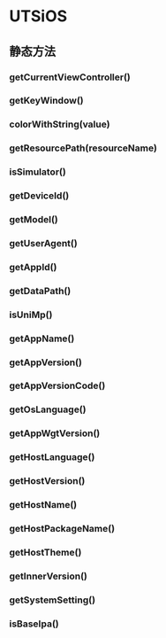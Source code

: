 # UTSiOS


## 静态方法


### getCurrentViewController()

<!-- UTSJSON.UTSiOS.getCurrentViewController.description -->

<!-- UTSJSON.UTSiOS.getCurrentViewController.param -->

<!-- UTSJSON.UTSiOS.getCurrentViewController.returnValue -->

<!-- UTSJSON.UTSiOS.getCurrentViewController.compatibility -->

### getKeyWindow()

<!-- UTSJSON.UTSiOS.getKeyWindow.description -->

<!-- UTSJSON.UTSiOS.getKeyWindow.param -->

<!-- UTSJSON.UTSiOS.getKeyWindow.returnValue -->

<!-- UTSJSON.UTSiOS.getKeyWindow.compatibility -->

### colorWithString(value)

<!-- UTSJSON.UTSiOS.colorWithString.description -->

<!-- UTSJSON.UTSiOS.colorWithString.param -->

<!-- UTSJSON.UTSiOS.colorWithString.returnValue -->

<!-- UTSJSON.UTSiOS.colorWithString.compatibility -->

### getResourcePath(resourceName)

<!-- UTSJSON.UTSiOS.getResourcePath.description -->

<!-- UTSJSON.UTSiOS.getResourcePath.param -->

<!-- UTSJSON.UTSiOS.getResourcePath.returnValue -->

<!-- UTSJSON.UTSiOS.getResourcePath.compatibility -->

### isSimulator()

<!-- UTSJSON.UTSiOS.isSimulator.description -->

<!-- UTSJSON.UTSiOS.isSimulator.param -->

<!-- UTSJSON.UTSiOS.isSimulator.returnValue -->

<!-- UTSJSON.UTSiOS.isSimulator.compatibility -->

### getDeviceId()

<!-- UTSJSON.UTSiOS.getDeviceId.description -->

<!-- UTSJSON.UTSiOS.getDeviceId.param -->

<!-- UTSJSON.UTSiOS.getDeviceId.returnValue -->

<!-- UTSJSON.UTSiOS.getDeviceId.compatibility -->

### getModel()

<!-- UTSJSON.UTSiOS.getModel.description -->

<!-- UTSJSON.UTSiOS.getModel.param -->

<!-- UTSJSON.UTSiOS.getModel.returnValue -->

<!-- UTSJSON.UTSiOS.getModel.compatibility -->

### getUserAgent()

<!-- UTSJSON.UTSiOS.getUserAgent.description -->

<!-- UTSJSON.UTSiOS.getUserAgent.param -->

<!-- UTSJSON.UTSiOS.getUserAgent.returnValue -->

<!-- UTSJSON.UTSiOS.getUserAgent.compatibility -->

### getAppId()

<!-- UTSJSON.UTSiOS.getAppId.description -->

<!-- UTSJSON.UTSiOS.getAppId.param -->

<!-- UTSJSON.UTSiOS.getAppId.returnValue -->

<!-- UTSJSON.UTSiOS.getAppId.compatibility -->

### getDataPath()

<!-- UTSJSON.UTSiOS.getDataPath.description -->

<!-- UTSJSON.UTSiOS.getDataPath.param -->

<!-- UTSJSON.UTSiOS.getDataPath.returnValue -->

<!-- UTSJSON.UTSiOS.getDataPath.compatibility -->

### isUniMp()

<!-- UTSJSON.UTSiOS.isUniMp.description -->

<!-- UTSJSON.UTSiOS.isUniMp.param -->

<!-- UTSJSON.UTSiOS.isUniMp.returnValue -->

<!-- UTSJSON.UTSiOS.isUniMp.compatibility -->

### getAppName()

<!-- UTSJSON.UTSiOS.getAppName.description -->

<!-- UTSJSON.UTSiOS.getAppName.param -->

<!-- UTSJSON.UTSiOS.getAppName.returnValue -->

<!-- UTSJSON.UTSiOS.getAppName.compatibility -->

### getAppVersion()

<!-- UTSJSON.UTSiOS.getAppVersion.description -->

<!-- UTSJSON.UTSiOS.getAppVersion.param -->

<!-- UTSJSON.UTSiOS.getAppVersion.returnValue -->

<!-- UTSJSON.UTSiOS.getAppVersion.compatibility -->

### getAppVersionCode()

<!-- UTSJSON.UTSiOS.getAppVersionCode.description -->

<!-- UTSJSON.UTSiOS.getAppVersionCode.param -->

<!-- UTSJSON.UTSiOS.getAppVersionCode.returnValue -->

<!-- UTSJSON.UTSiOS.getAppVersionCode.compatibility -->

### getOsLanguage()

<!-- UTSJSON.UTSiOS.getOsLanguage.description -->

<!-- UTSJSON.UTSiOS.getOsLanguage.param -->

<!-- UTSJSON.UTSiOS.getOsLanguage.returnValue -->

<!-- UTSJSON.UTSiOS.getOsLanguage.compatibility -->

### getAppWgtVersion()

<!-- UTSJSON.UTSiOS.getAppWgtVersion.description -->

<!-- UTSJSON.UTSiOS.getAppWgtVersion.param -->

<!-- UTSJSON.UTSiOS.getAppWgtVersion.returnValue -->

<!-- UTSJSON.UTSiOS.getAppWgtVersion.compatibility -->

### getHostLanguage()

<!-- UTSJSON.UTSiOS.getHostLanguage.description -->

<!-- UTSJSON.UTSiOS.getHostLanguage.param -->

<!-- UTSJSON.UTSiOS.getHostLanguage.returnValue -->

<!-- UTSJSON.UTSiOS.getHostLanguage.compatibility -->

### getHostVersion()

<!-- UTSJSON.UTSiOS.getHostVersion.description -->

<!-- UTSJSON.UTSiOS.getHostVersion.param -->

<!-- UTSJSON.UTSiOS.getHostVersion.returnValue -->

<!-- UTSJSON.UTSiOS.getHostVersion.compatibility -->

### getHostName()

<!-- UTSJSON.UTSiOS.getHostName.description -->

<!-- UTSJSON.UTSiOS.getHostName.param -->

<!-- UTSJSON.UTSiOS.getHostName.returnValue -->

<!-- UTSJSON.UTSiOS.getHostName.compatibility -->

### getHostPackageName()

<!-- UTSJSON.UTSiOS.getHostPackageName.description -->

<!-- UTSJSON.UTSiOS.getHostPackageName.param -->

<!-- UTSJSON.UTSiOS.getHostPackageName.returnValue -->

<!-- UTSJSON.UTSiOS.getHostPackageName.compatibility -->

### getHostTheme()

<!-- UTSJSON.UTSiOS.getHostTheme.description -->

<!-- UTSJSON.UTSiOS.getHostTheme.param -->

<!-- UTSJSON.UTSiOS.getHostTheme.returnValue -->

<!-- UTSJSON.UTSiOS.getHostTheme.compatibility -->

### getInnerVersion()

<!-- UTSJSON.UTSiOS.getInnerVersion.description -->

<!-- UTSJSON.UTSiOS.getInnerVersion.param -->

<!-- UTSJSON.UTSiOS.getInnerVersion.returnValue -->

<!-- UTSJSON.UTSiOS.getInnerVersion.compatibility -->

### getSystemSetting()

<!-- UTSJSON.UTSiOS.getSystemSetting.description -->

<!-- UTSJSON.UTSiOS.getSystemSetting.param -->

<!-- UTSJSON.UTSiOS.getSystemSetting.returnValue -->

<!-- UTSJSON.UTSiOS.getSystemSetting.compatibility -->

### isBaseIpa()

<!-- UTSJSON.UTSiOS.isBaseIpa.description -->

<!-- UTSJSON.UTSiOS.isBaseIpa.param -->

<!-- UTSJSON.UTSiOS.isBaseIpa.returnValue -->

<!-- UTSJSON.UTSiOS.isBaseIpa.compatibility -->

<!-- UTSJSON.UTSiOS.tutorial -->
